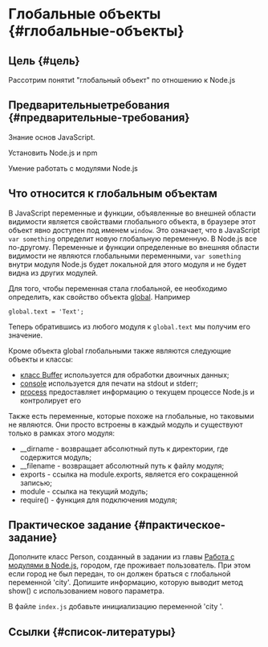 # Глобальные объекты {#глобальные-объекты}

## **Цель** {#цель}

Рассотрим понятиt "глобальный объект" по отношению к Node.js

## Предварительные**требования** {#предварительные-требования}

Знание основ JavaScript.

Установить Node.js и npm

Умение работать с модулями Node.js

## Что относится к глобальным объектам

В JavaScript переменные и функции, объявленные во внешней области видимости является свойствами глобального объекта, в браузере этот объект явно доступен под именем `window`. Это означает, что в JavaScript  `var something` определит новую глобальную переменную. В Node.js все по-другому. Переменные и функции определенные во внешняя области видимости не являются глобальными переменными, `var something` внутри модуля Node.js будет локальной для этого модуля и не будет видна из других модулей. 

Для того, чтобы переменная стала глобальной, ее необходимо определить, как свойство объекта [global](https://nodejs.org/dist/latest-v8.x/docs/api/globals.html#globals_global). Например

`global.text = 'Text';`

Теперь обратившись из любого модуля к `global.text` мы получим его значение.

Кроме объекта global глобальными также являются следующие объекты и классы:

* [класс Buffer](https://nodejs.org/docs/latest-v8.x/api/buffer.html#buffer_class_buffer) используется для обработки двоичных данных;
* [console](https://nodejs.org/docs/latest-v8.x/api/console.html#console_console) используется для печати на stdout и stderr;
* [process](https://nodejs.org/docs/latest-v8.x/api/process.html#process_process) предоставляет информацию о текущем процессе Node.js и контролирует его

Также есть переменные, которые похоже на глобальные, но таковыми не являются. Они просто встроены в каждый модуль и существуют только в рамках этого модуля:

* \_\_dirname - возвращает абсолютный путь к директории, где содержится модуль;
* \_\_filename - возвращает абсолютный путь к файлу модуля;
* exports - ссылка на module.exports, является его сокращенной записью;
* module - ссылка на текущий модуль;
* require\(\) - функция для подключения модуля;

## Практическое задание {#практическое-задание}

Дополните класс Person, созданный в задании из главы [Работа с модулями в Node.js](/rabota-s-modulyami-v-nodejs.md), городом, где проживает пользователь. При этом если город не был передан, то он должен браться с глобальной переменной 'city'. Допишите информацию, которую выводит метод show\(\) с использованием нового параметра.

В файле `index.js` добавьте инициализацию переменной 'city '.

## Ссылки {#список-литературы}



